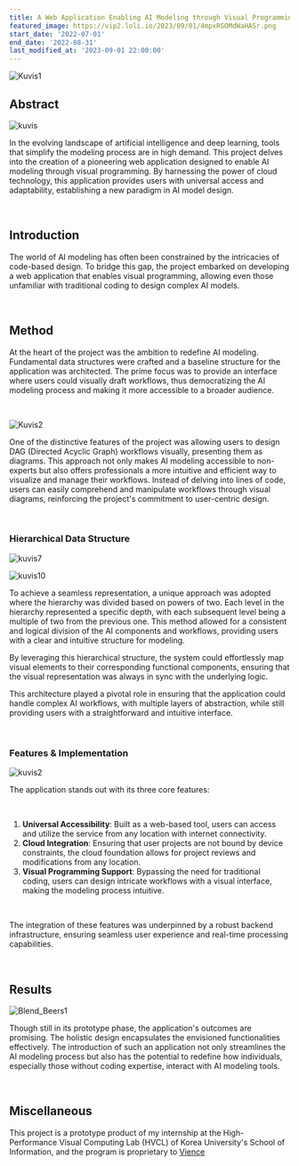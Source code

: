 ```yaml
---
title: A Web Application Enabling AI Modeling through Visual Programming in Medical Science
featured_image: https://vip2.loli.io/2023/09/01/4mpxRGOMdWaHASr.png
start_date: '2022-07-01'
end_date: '2022-08-31'
last_modified_at: '2023-09-01 22:00:00'
---
```






![Kuvis1](https://vip2.loli.io/2023/09/01/QGOXRI3Ha2bxjUP.png)



## Abstract

![kuvis](https://vip2.loli.io/2023/09/01/4mpxRGOMdWaHASr.png)

In the evolving landscape of artificial intelligence and deep learning, tools that simplify the modeling process are in high demand. This project delves into the creation of a pioneering web application designed to enable AI modeling through visual programming. By harnessing the power of cloud technology, this application provides users with universal access and adaptability, establishing a new paradigm in AI model design.

<br/>

## Introduction

The world of AI modeling has often been constrained by the intricacies of code-based design. To bridge this gap, the project embarked on developing a web application that enables visual programming, allowing even those unfamiliar with traditional coding to design complex AI models.

<br/>

## Method

At the heart of the project was the ambition to redefine AI modeling. Fundamental data structures were crafted and a baseline structure for the application was architected. The prime focus was to provide an interface where users could visually draft workflows, thus democratizing the AI modeling process and making it more accessible to a broader audience.

<br/>

![Kuvis2](https://vip2.loli.io/2023/09/01/IkZgtNoR6qds8BY.png)

One of the distinctive features of the project was allowing users to design DAG (Directed Acyclic Graph) workflows visually, presenting them as diagrams. This approach not only makes AI modeling accessible to non-experts but also offers professionals a more intuitive and efficient way to visualize and manage their workflows. Instead of delving into lines of code, users can easily comprehend and manipulate workflows through visual diagrams, reinforcing the project's commitment to user-centric design.

<br/>

### Hierarchical Data Structure

![kuvis7](https://vip2.loli.io/2023/09/01/IuntFkSsaoNMXPE.png)

![kuvis10](https://vip2.loli.io/2023/09/01/iGdAZX5M1yj4Wu7.png)

To achieve a seamless representation, a unique approach was adopted where the hierarchy was divided based on powers of two. Each level in the hierarchy represented a specific depth, with each subsequent level being a multiple of two from the previous one. This method allowed for a consistent and logical division of the AI components and workflows, providing users with a clear and intuitive structure for modeling.

By leveraging this hierarchical structure, the system could effortlessly map visual elements to their corresponding functional components, ensuring that the visual representation was always in sync with the underlying logic.

This architecture played a pivotal role in ensuring that the application could handle complex AI workflows, with multiple layers of abstraction, while still providing users with a straightforward and intuitive interface.

<br/>

### Features & Implementation

![kuvis2](https://vip2.loli.io/2023/09/01/YjO2wnfRZFqvJ6b.png)

The application stands out with its three core features:

<br/>

1. **Universal Accessibility**: Built as a web-based tool, users can access and utilize the service from any location with internet connectivity.
2. **Cloud Integration**: Ensuring that user projects are not bound by device constraints, the cloud foundation allows for project reviews and modifications from any location.
3. **Visual Programming Support**: Bypassing the need for traditional coding, users can design intricate workflows with a visual interface, making the modeling process intuitive.

<br/>

The integration of these features was underpinned by a robust backend infrastructure, ensuring seamless user experience and real-time processing capabilities.

<br/>

## Results

![Blend_Beers1](https://vip2.loli.io/2023/09/01/7taHJBAVrESnGbj.png)

Though still in its prototype phase, the application's outcomes are promising. The holistic design encapsulates the envisioned functionalities effectively. The introduction of such an application not only streamlines the AI modeling process but also has the potential to redefine how individuals, especially those without coding expertise, interact with AI modeling tools.



<br/>

## Miscellaneous



This project is a prototype product of my internship at the High-Performance Visual Computing Lab (HVCL) of Korea University's School of Information, and the program is proprietary to [Vience](https://vience.io/main)
